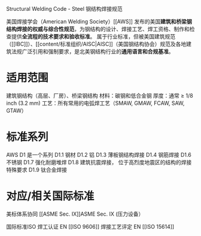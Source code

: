 Structural Welding Code - Steel
钢结构焊接规范

美国焊接学会（American Welding Society）[[AWS]] 发布的美国​**​建筑和桥梁钢结构焊接的权威与综合性规范**，为钢结构的设计、焊接工艺、焊工资格、制作和检查提供​**​全流程的技术要求和验收标准​**​。
属于行业标准，但被​美国建筑规范（[[IBC]]）、[[content/标准组织/AISC|AISC]]（美国钢结构协会）规范​及各地建筑法规​广泛引用和强制要求​，是北美钢结构行业的​**​通用语言和合规基准​**​。

# 适用范围

​​建筑钢结构​​（高层、厂房）、​​桥梁钢结构​
材料​​：​​碳钢​​和​​低合金钢
厚度​​：通常 ≥ 1/8 inch (3.2 mm)
工艺​​：所有常用的​​电弧焊​​工艺（SMAW, GMAW, FCAW, SAW, GTAW）

# 标准系列

AWS D1 是一个系列
D1.1 钢材​​
D1.2 铝
D1.3 薄板钢结构焊接
D1.4 钢筋焊接
D1.6 不锈钢
D1.7 强化耐磨堆焊
D1.8 建筑抗震焊接， 位于高烈度地震区的结构的焊接特殊要求
D1.9 钛合金焊接


# 对应/相关国际标准

美标体系协同
[[ASME Sec. IX]]ASME Sec. IX (压力设备）


国际标准ISO 
焊工认证​ EN [[ISO 9606]]
焊接工艺评定 EN [[ISO 15614]]

